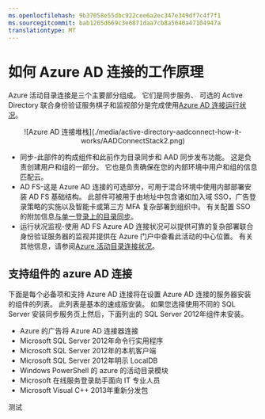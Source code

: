 ```yaml
---
ms.openlocfilehash: 9b37058e55dbc922cee6a2ec347e349df7c4f7f1
ms.sourcegitcommit: bab1265d669c3e6871daa7cb8a5640a47104947a
translationtype: MT
---
```

<properties 
    pageTitle="如何 Azure AD 连接的工作原理" 
    description="了解如何 Azure AD 连接的工作原理。" 
    services="active-directory" 
    documentationCenter="" 
    authors="billmath" 
    manager="stevenpo" 
    editor="curtand"/>

<tags 
    ms.service="active-directory" 
    ms.workload="identity" 
    ms.tgt_pltfrm="na" 
    ms.devlang="na" 
    ms.topic="article" 
    ms.date="08/24/2015" 
    ms.author="billmath"/>

# 如何 Azure AD 连接的工作原理



Azure 活动目录连接是三个主要部分组成。  它们是同步服务、 可选的 Active Directory 联合身份验证服务棋子和监视部分是完成使用[Azure AD 连接运行状况](https://msdn.microsoft.com/library/azure/dn906722.aspx)。


<center>![Azure AD 连接堆栈](./media/active-directory-aadconnect-how-it-works/AADConnectStack2.png)
</center>

- 同步-此部件的构成组件和此前作为目录同步和 AAD 同步发布功能。  这是负责创建用户和组的一部分。  它也是负责确保在您的内部环境中用户和组的信息匹配云。
- AD FS-这是 Azure AD 连接的可选部分，可用于混合环境中使用内部部署安装 AD FS 基础结构。  此部件可被用于由地址中包含诸如加入域 SSO，广告登录策略的实施以及智能卡或第三方 MFA 复杂部署到组织中。  有关配置 SSO 的附加信息[与单一登录上的目录同步](https://msdn.microsoft.com/library/azure/dn441213.aspx)。
- 运行状况监视-使用 AD FS Azure AD 连接状况可以提供可靠的复杂部署联合身份验证服务器的监视并提供在 Azure 门户中查看此活动的中心位置。  有关其他信息，请参阅[Azure 活动目录连接状况](https://msdn.microsoft.com/library/azure/dn906722.aspx)。


## 支持组件的 azure AD 连接

下面是每个必备项和支持 Azure AD 连接将在设置 Azure AD 连接的服务器安装的组件的列表。  此列表是基本的速成版安装。  如果您选择使用不同的 SQL Server 安装同步服务页上然后，下面列出的 SQL Server 2012年组件未安装。 

- Azure 的广告将 Azure AD 连接器连接
- Microsoft SQL Server 2012年命令行实用程序
- Microsoft SQL Server 2012年的本机客户端
- Microsoft SQL Server 2012年明示 LocalDB
- Windows PowerShell 的 azure 的活动目录模块
- Microsoft 在线服务登录助手面向 IT 专业人员
- Microsoft Visual C++ 2013年重新分发包




 

测试

